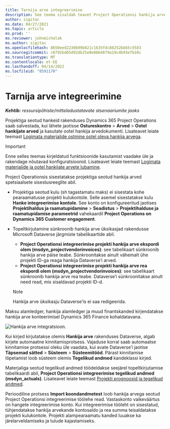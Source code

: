 ```yaml
---
title: Tarnija arve integreerimine
description: See teema sisaldab teavet Project Operationsi hankija arvete integreerimise kohta.
author: sigitac
ms.date: 04/27/2021
ms.topic: article
ms.prod: ''
ms.reviewer: johnmichalak
ms.author: sigitac
ms.openlocfilehash: 8650eed2230b99b821c1635fdc88252bb65c5583
ms.sourcegitcommit: c0792bd65d92db25e0e8864879a19c4b93efb10c
ms.translationtype: MT
ms.contentlocale: et-EE
ms.lasthandoff: 04/14/2022
ms.locfileid: "8591170"
---
```

# <a name="vendor-invoice-integration"></a>Tarnija arve integreerimine

_**Kehtib:** ressursipõhiste/mitteladustatavate stsenaariumite jaoks_

Projektiga seotud hankeid rakenduses Dynamics 365 Project Operations saab salvestada, kui lähete jaotisse **Ostureskontro** > **Arved** > **Ootel hankijate arved** ja kasutate ootel hankija arvedokumenti. Lisateavet leiate teemast [Logimata materjalide ostmine ootel oleva hankija arvega](../procurement/pending-vendor-invoices.md).

> [!IMPORTANT]
> Enne selles teemas kirjeldatud funktsioonide kasutamist vaadake üle ja rakendage nõutavad konfiguratsioonid. Lisateavet leiate teemast [Logimata materjalide ja ootel hankijate arvete lubamine](../procurement/configure-materials-nonstocked.md).

Project Operationsis sisestatakse projektiga seotud hankija arved spetsiaalsete sisestusreeglite abil.

- Projektiga seotud kulu (sh tagastamatu maks) ei sisestata kohe pearaamatusse projekti kulukontole. Selle asemel sisestatakse kulu **Hanke integreerimise kontole**. See konto on konfigureeritud jaotises **Projektihaldus ja raamatupidamine** > **Seadistus** > **Projektihalduse ja raamatupidamise parameetrid** vahekaardil **Project Operations on Dynamics 365 Customer engagement**.
- Topeltkirjutamine sünkroonib hankija arve üksikasjad rakendusse Microsoft Dataverse järgmiste tabelikaartide abil.

     - **Project Operationsi integreerimise projekti hankija arve ekspordi olem (msdyn_projectvendorinvoices)**: see tabelikaart sünkroonib hankija arve päise teabe. Sünkroonitakse ainult vähemalt ühe projekti ID-ga reaga hankija Dataverse’i arved.
     - **Project Operationsi integreerimise projekti hankija arve rea ekspordi olem (msdyn_projectvendorinvoices)**: see tabelikaart sünkroonib hankija arve rea teabe. Dataverse’i sünkroonitakse ainult need read, mis sisaldavad projekti ID-d.

     > [!NOTE]
     > Hankija arve üksikasju Dataverse’is ei saa redigeerida.

Maksu alamledger, hankija alamledger ja muud finantskanded kirjendatakse hankija arve konteerimisel Dynamics 365 Finance kohaldatavana.

![Hankija arve integratsioon.](media/DW7VendorInvoice.png)

Kui kirjed kirjutatakse olemis **Hankija arve** rakenduses Dataverse, algab kirjete automaatne kinnitamisprotsess. Vajaduse korral saab automaatse kinnitamise protsessi oleku üle vaadata, kui avate Dataverse’i jaotise **Täpsemad sätted** > **Süsteem** > **Süsteemitööd**. Pärast kinnitamise lõpetamist loob süsteem olemis **Tegelikud andmed** kandeklassi kirjed.

Materjaliga seotud tegelikud andmed töödeldakse seejärel topeltkirjutamise tabelikaardi abil, **Project Operationsi integreerimise tegelikud andmed (msdyn_actuals)**. Lisateavet leiate teemast [Projekti prognoosid ja tegelikud andmed](resource-dual-write-estimates-actuals.md).

Perioodiline protsess **Import koondandmetest** loob hankija arvega seotud Project Operationsi integreerimise töölehe read. Vastaskonto vaikeväärtus on hangete integreerimise konto. Kui integreerimise tööleht on sisestatud, tühjendatakse hankija arvekande kontosaldo ja rea summa teisaldatakse projekti kulukontole. Projekti alampearaamatu kanded luuakse ka järelarveldamiseks ja tulude kajastamiseks.
